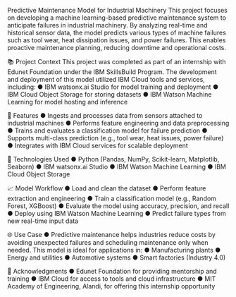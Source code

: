 Predictive Maintenance Model for Industrial Machinery
This project focuses on developing a machine learning-based predictive maintenance system to anticipate failures in industrial machinery. By analyzing real-time and historical sensor data, the model predicts various types of machine failures such as tool wear, heat dissipation issues, and power failures. This enables proactive maintenance planning, reducing downtime and operational costs.

📚 Project Context
This project was completed as part of an internship with Edunet Foundation under the IBM SkillsBuild Program. The development and deployment of this model utilized IBM Cloud tools and services, including:
● IBM watsonx.ai Studio for model training and deployment
● IBM Cloud Object Storage for storing datasets
● IBM Watson Machine Learning for model hosting and inference

🚀 Features
● Ingests and processes data from sensors attached to industrial machines
● Performs feature engineering and data preprocessing
● Trains and evaluates a classification model for failure prediction
● Supports multi-class prediction (e.g., tool wear, heat issues, power failure)
● Integrates with IBM Cloud services for scalable deployment

🧰 Technologies Used
● Python (Pandas, NumPy, Scikit-learn, Matplotlib, Seaborn)
● IBM watsonx.ai Studio
● IBM Watson Machine Learning
● IBM Cloud Object Storage

📈 Model Workflow
● Load and clean the dataset
● Perform feature extraction and engineering
● Train a classification model (e.g., Random Forest, XGBoost)
● Evaluate the model using accuracy, precision, and recall
● Deploy using IBM Watson Machine Learning
● Predict failure types from new real-time input data

🌐 Use Case
● Predictive maintenance helps industries reduce costs by avoiding unexpected failures and scheduling maintenance only when needed. This model is ideal for applications in:
● Manufacturing plants
● Energy and utilities
● Automotive systems
● Smart factories (Industry 4.0)

🙏 Acknowledgments
● Edunet Foundation for providing mentorship and training
● IBM Cloud for access to tools and cloud infrastructure
● MIT Academy of Engineering, Alandi, for offering this internship opportunity
